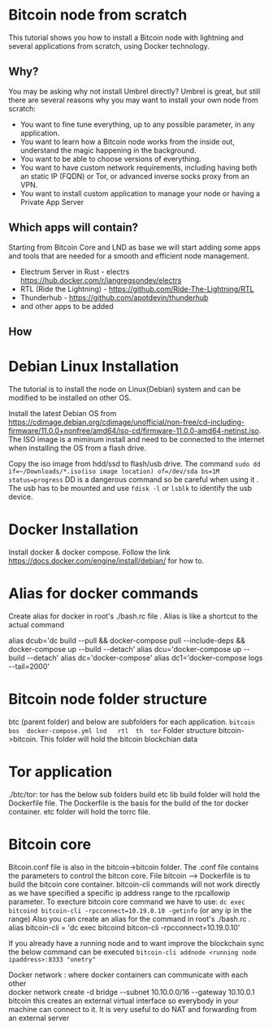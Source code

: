 # Bitcoin node from scratch

This tutorial shows you how to install a Bitcoin node with lightning and several applications from scratch, using Docker technology.

## Why?

You may be asking why not install Umbrel directly? Umbrel is great, but still there are several reasons why you may want to install your own node from scratch:

- You want to fine tune everything, up to any possible parameter, in any application.
- You want to learn how a Bitcoin node works from the inside out, understand the magic happening in the background.
- You want to be able to choose versions of everything.
- You want to have custom network requirements, including having both an static IP (FQDN) or Tor, or advanced inverse socks proxy from an VPN.
- You want to install custom application to manage your node or having a Private App Server

## Which apps will contain?

Starting from Bitcoin Core and LND as base we will start adding some apps and tools that are needed for a smooth and efficient node management.

- Electrum Server in Rust - electrs https://hub.docker.com/r/iangregsondev/electrs
- RTL (Ride the Lightning) - https://github.com/Ride-The-Lightning/RTL
- Thunderhub - https://github.com/apotdevin/thunderhub
- and other apps to be added

## How 
# Debian Linux Installation 
The tutorial is to install the node on Linux(Debian) system and can be modified to be installed on other OS.

Install the latest Debian OS from https://cdimage.debian.org/cdimage/unofficial/non-free/cd-including-firmware/11.0.0+nonfree/amd64/iso-cd/firmware-11.0.0-amd64-netinst.iso. 
The ISO image is a miminum install and need to be connected to the internet when installing the OS from a flash drive.

Copy the iso image from hdd/ssd to flash/usb drive. The command
`sudo dd if=~/Downloads/*.iso(iso image location) of=/dev/sda bs=1M status=progress`
DD is a dangerous command so be careful when using it . 
The usb has to be mounted and use `fdisk -l` or `lsblk` to identify the usb device.

# Docker Installation
Install docker & docker compose. Follow the link https://docs.docker.com/engine/install/debian/ for how to.

# Alias for docker commands 
Create alias for docker in root's ./bash.rc file . Alias is like a shortcut to the actual command

alias dcub='dc build --pull && docker-compose pull --include-deps
            && docker-compose up --build  --detach'
alias dcu='docker-compose up --build --detach'
alias dc='docker-compose'
alias dc1='docker-compose logs --tail=2000'

# Bitcoin node folder structure 
btc (parent folder) and below are subfolders for each application.
`bitcoin  bos  docker-compose.yml lnd	rtl  th  tor`
Folder structure bitcoin->bitcoin. This folder will hold the bitcoin blockchian data 

# Tor application  
./btc/tor: tor has the below sub folders
build  etc  lib
build folder will hold the Dockerfile file. The Dockerfile is the basis for the build of the tor docker container.
etc folder will hold the torrc file.

# Bitcoin core 
Bitcoin.conf file is also in the bitcoin->bitcoin folder. The .conf file contains the parameters to control the bitcon core.
File bitcoin --> Dockerfile is to build the bitcoin core container.
bitcoin-cli commands will not work directly as we have specified a specific ip address range to the rpcallowip parameter.
To execture bitcoin core command we have to use:
`dc exec bitcoind bitcoin-cli -rpcconnect=10.19.0.10 -getinfo` (or any ip in the range)
Also you can create an alias for the command in root's ./bash.rc . alias bitcoin-cli = 'dc exec bitcoind bitcon-cli -rpcconnect=10.19.0.10'

If you already have a running node and to want improve the blockchain sync the below command can be executed 
`bitcoin-cli addnode <running node ipaddress>:8333 "onetry"`

Docker network : where docker containers can communicate with each other  
docker network create -d bridge --subnet 10.10.0.0/16 --gateway 10.10.0.1 bitcoin
this creates an external virtual interface so everybody in your machine can connect to it. It is very useful to do NAT and forwarding from an external server
